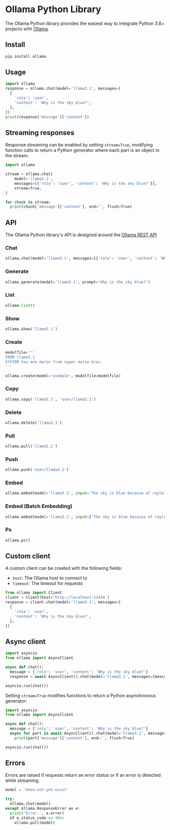 # Ollama Python Library

The Ollama Python library provides the easiest way to integrate Python 3.8+ projects with [Ollama](https://github.com/ollama/ollama).

## Install

```sh
pip install ollama
```

## Usage

```python
import ollama
response = ollama.chat(model='llama3.1', messages=[
  {
    'role': 'user',
    'content': 'Why is the sky blue?',
  },
])
print(response['message']['content'])
```

## Streaming responses

Response streaming can be enabled by setting `stream=True`, modifying function calls to return a Python generator where each part is an object in the stream.

```python
import ollama

stream = ollama.chat(
    model='llama3.1',
    messages=[{'role': 'user', 'content': 'Why is the sky blue?'}],
    stream=True,
)

for chunk in stream:
  print(chunk['message']['content'], end='', flush=True)
```

## API

The Ollama Python library's API is designed around the [Ollama REST API](https://github.com/ollama/ollama/blob/main/docs/api.md)

### Chat

```python
ollama.chat(model='llama3.1', messages=[{'role': 'user', 'content': 'Why is the sky blue?'}])
```

### Generate

```python
ollama.generate(model='llama3.1', prompt='Why is the sky blue?')
```

### List

```python
ollama.list()
```

### Show

```python
ollama.show('llama3.1')
```

### Create

```python
modelfile='''
FROM llama3.1
SYSTEM You are mario from super mario bros.
'''

ollama.create(model='example', modelfile=modelfile)
```

### Copy

```python
ollama.copy('llama3.1', 'user/llama3.1')
```

### Delete

```python
ollama.delete('llama3.1')
```

### Pull

```python
ollama.pull('llama3.1')
```

### Push

```python
ollama.push('user/llama3.1')
```

### Embed

```python
ollama.embed(model='llama3.1', input='The sky is blue because of rayleigh scattering')
```

### Embed (Batch Embedding)

```python
ollama.embed(model='llama3.1', input=['The sky is blue because of rayleigh scattering', 'Grass is green because of chlorophyll'])
```

### Ps

```python
ollama.ps()
```

## Custom client

A custom client can be created with the following fields:

- `host`: The Ollama host to connect to
- `timeout`: The timeout for requests

```python
from ollama import Client
client = Client(host='http://localhost:11434')
response = client.chat(model='llama3.1', messages=[
  {
    'role': 'user',
    'content': 'Why is the sky blue?',
  },
])
```

## Async client

```python
import asyncio
from ollama import AsyncClient

async def chat():
  message = {'role': 'user', 'content': 'Why is the sky blue?'}
  response = await AsyncClient().chat(model='llama3.1', messages=[message])

asyncio.run(chat())
```

Setting `stream=True` modifies functions to return a Python asynchronous generator:

```python
import asyncio
from ollama import AsyncClient

async def chat():
  message = {'role': 'user', 'content': 'Why is the sky blue?'}
  async for part in await AsyncClient().chat(model='llama3.1', messages=[message], stream=True):
    print(part['message']['content'], end='', flush=True)

asyncio.run(chat())
```

## Errors

Errors are raised if requests return an error status or if an error is detected while streaming.

```python
model = 'does-not-yet-exist'

try:
  ollama.chat(model)
except ollama.ResponseError as e:
  print('Error:', e.error)
  if e.status_code == 404:
    ollama.pull(model)
```
